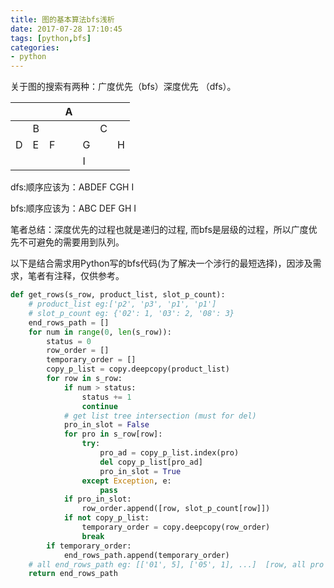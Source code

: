 ```yaml
---
title: 图的基本算法bfs浅析
date: 2017-07-28 17:10:45
tags: [python,bfs]
categories:
- python
---
```



关于图的搜索有两种：广度优先（bfs）深度优先 （dfs）。

|   |   |   | A |   |   |   |
|---|---|---|---|---|---|---|
|   | B |   |   |   | C |   |
| D | E | F |   | G |   | H |
|   |   |   |   | I |   |   |

dfs:顺序应该为：ABDEF CGH I

bfs:顺序应该为：ABC DEF GH I

笔者总结：深度优先的过程也就是递归的过程, 而bfs是层级的过程，所以广度优先不可避免的需要用到队列。

<!--more-->
以下是结合需求用Python写的bfs代码(为了解决一个涉行的最短选择)，因涉及需求，笔者有注释，仅供参考。

```python
def get_rows(s_row, product_list, slot_p_count):
    # product_list eg:['p2', 'p3', 'p1', 'p1']
    # slot_p_count eg: {'02': 1, '03': 2, '08': 3}
    end_rows_path = []
    for num in range(0, len(s_row)): 
    	status = 0
        row_order = []
        temporary_order = []
        copy_p_list = copy.deepcopy(product_list)
        for row in s_row:
            if num > status:
            	status += 1
                continue
        	# get list tree intersection (must for del)
            pro_in_slot = False
            for pro in s_row[row]:
                try:
                    pro_ad = copy_p_list.index(pro)
                    del copy_p_list[pro_ad]
                    pro_in_slot = True
                except Exception, e:
                    pass
            if pro_in_slot:
            	row_order.append([row, slot_p_count[row]])
            if not copy_p_list:
            	temporary_order = copy.deepcopy(row_order)
                break
        if temporary_order:
            end_rows_path.append(temporary_order)
    # all end_rows_path eg: [['01', 5], ['05', 1], ...]  [row, all pro quantity]  Reason: less quantity priority
    return end_rows_path
```





